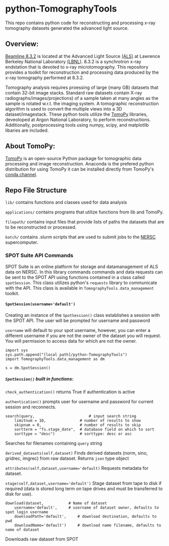 # python-TomographyTools

This repo contains python code for reconstructing and processing x-ray tomography datasets generated the advanced light source.

## Overview:
[Beamline 8.3.2][BL832] is located at the Advanced Light Source [(ALS)][ALS] at Lawrence Berkeley National Laboratory [(LBNL)][LBNL]. 8.3.2 is a synchrotron x-ray endstation that is devoted to x-ray microtomography. This repository provides a toolkit for reconstruction and processing data produced by the x-ray tomography performed at 8.3.2.

Tomography analysis requires proessing of large (many GB) datasets that contain 32-bit image stacks. Standard raw datasets contain X-ray radiographs/images/projections) of a sample taken at many angles as the sample is rotated w.r.t. the imaging system. A tomographic reconstruction algorithm is used to convert the multiple views into a 3D dataset/imagestack. These python tools utilize the [TomoPy][TomoPy] libraries, deveoloped at Argon National Laboratory, to perform reconstructions. Additionally, postprocessing tools using numpy, scipy, and matplotlib libaries are included.

[LBNL]:http://www.lbl.gov/
[ALS]:https://www-als.lbl.gov/
[BL832]:http://microct.lbl.gov/
[TomoPy]:https://tomopy.readthedocs.io/en/latest/index.html

## About TomoPy:
[TomoPy][TomoPy] is an open-source Python package for tomographic data processing and image reconstruction. Anaconda is the prefered python distribution for using TomoPy it can be installed directly from TomoPy's [conda channel][TomoPyConda].

[TomoPyConda]:https://anaconda.org/dgursoy/tomopy

## Repo File Structure

`lib/` contains functions and classes used for data analysis


`applications/` contains programs that utilize functions from lib and TomoPy.

`filepath/` contains input files that provide lists of paths the datasets that are to be reconstructed or processed.

`batch/` contains .slurm scripts that are used to submit jobs to the [NERSC] supercomputer.

[NERSC]: http://www.nersc.gov/



### SPOT Suite API Commands

SPOT Suite is an online platform for storage and datamanagement of ALS data on NERSC. In this library commands commands and data requests can be sent to the SPOT API using functions contained in a class called `spotSession`. This class utilizes python's `requests` library to communicate with the API. This class is available in `TomographyTools.data_management` toolkit.

#### `SpotSession(username='default')`

Creating an instance of the `SpotSession()` class establishes a session with the SPOT API. The user will be prompted for username and password

`username` will default to your spot username, however, you can enter a different username if you are not the owner of the dataset you will request. You will permission to access data for which are not the owner.

```
import sys
sys.path.append("[local path]/python-TomographyTools")
import TomographyTools.data_management as dm

s = dm.SpotSession()
```

##### `SpotSession()` built in functions:


`check_authentication()` returns True if authentication is active

`authentication()` prompts user for username and password for current session and reconnects.

```
search(query,                        # input search string
	limitnum = 10,               # number of results to show
	skipnum = 0,                 # number of results to skip
	sortterm = "fs.stage_date",  # database field on which to sort
	sorttype = "desc")           # sorttype: desc or asc
```
Searches for filenames containing `query` string


`derived_datasets(self,dataset)` Finds derived datasets (norm, sino, gridrec, imgrec) from raw dataset. Returns `json` type object



`attributes(self,dataset,username='default)` Requests metadata for dataset.

`stage(self,dataset,username='default')` Stage dataset from tape to disk if required (data is stored long term on tape drives and must be transferred to disk for use). 

```
download(dataset,			# Name of dataset
	username='default',		# username of dataset owner, defaults to spot login username
	downloadPath='default',		# download destination, defaults to pwd
	downloadName='default')		# download name filename, defaults to name of dataset
```
Downloads raw dataset from SPOT
